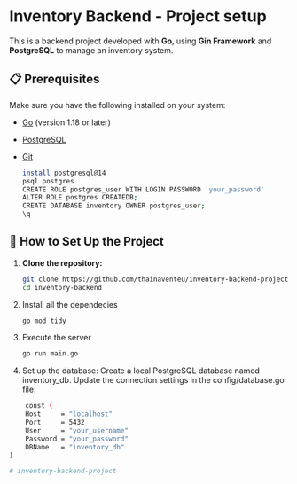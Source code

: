 # Inventory Backend - Project setup 

This is a backend project developed with **Go**, using **Gin Framework** and **PostgreSQL** to manage an inventory system.

## 📋 Prerequisites

Make sure you have the following installed on your system:
- [Go](https://go.dev/doc/install) (version 1.18 or later)
- [PostgreSQL](https://www.postgresql.org/download/)
- [Git](https://git-scm.com/downloads)

    ```bash   
    install postgresql@14 
    psql postgres
    CREATE ROLE postgres_user WITH LOGIN PASSWORD 'your_password'
    ALTER ROLE postgres CREATEDB;
    CREATE DATABASE inventory OWNER postgres_user;
    \q


## 🚀 How to Set Up the Project

1. **Clone the repository:**
   ```bash
   git clone https://github.com/thainaventeu/inventory-backend-project.git
   cd inventory-backend


2. Install all the dependecies
   ```bash
   go mod tidy

3. Execute the server 
    ```bash
    go run main.go

4. Set up the database:
Create a local PostgreSQL database named inventory_db.
Update the connection settings in the config/database.go file:

```bash
    const (
    Host     = "localhost"
    Port     = 5432
    User     = "your_username"
    Password = "your_password"
    DBName   = "inventory_db"
)

# inventory-backend-project
